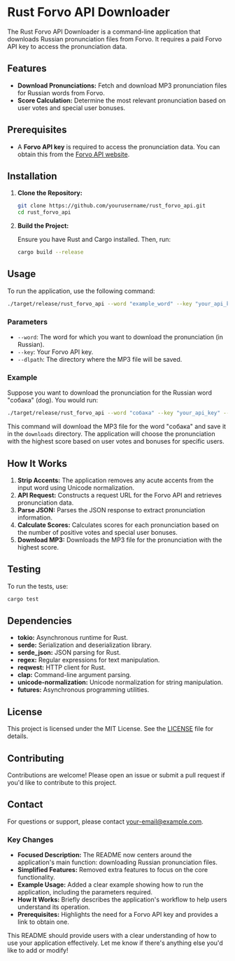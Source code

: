 # Rust Forvo API Downloader

The Rust Forvo API Downloader is a command-line application that downloads Russian pronunciation files from Forvo. It requires a paid Forvo API key to access the pronunciation data.

## Features

- **Download Pronunciations:** Fetch and download MP3 pronunciation files for Russian words from Forvo.
- **Score Calculation:** Determine the most relevant pronunciation based on user votes and special user bonuses.

## Prerequisites

- A **Forvo API key** is required to access the pronunciation data. You can obtain this from the [Forvo API website](https://api.forvo.com/).

## Installation

1. **Clone the Repository:**

   ```bash
   git clone https://github.com/yourusername/rust_forvo_api.git
   cd rust_forvo_api
   ```

2. **Build the Project:**

   Ensure you have Rust and Cargo installed. Then, run:

   ```bash
   cargo build --release
   ```

## Usage

To run the application, use the following command:

```bash
./target/release/rust_forvo_api --word "example_word" --key "your_api_key" --dlpath "downloads"
```

### Parameters

- `--word`: The word for which you want to download the pronunciation (in Russian).
- `--key`: Your Forvo API key.
- `--dlpath`: The directory where the MP3 file will be saved.

### Example

Suppose you want to download the pronunciation for the Russian word "собака" (dog). You would run:

```bash
./target/release/rust_forvo_api --word "собака" --key "your_api_key" --dlpath "downloads"
```

This command will download the MP3 file for the word "собака" and save it in the `downloads` directory. The application will choose the pronunciation with the highest score based on user votes and bonuses for specific users.

## How It Works

1. **Strip Accents:** The application removes any acute accents from the input word using Unicode normalization.
2. **API Request:** Constructs a request URL for the Forvo API and retrieves pronunciation data.
3. **Parse JSON:** Parses the JSON response to extract pronunciation information.
4. **Calculate Scores:** Calculates scores for each pronunciation based on the number of positive votes and special user bonuses.
5. **Download MP3:** Downloads the MP3 file for the pronunciation with the highest score.

## Testing

To run the tests, use:

```bash
cargo test
```

## Dependencies

- **tokio:** Asynchronous runtime for Rust.
- **serde:** Serialization and deserialization library.
- **serde_json:** JSON parsing for Rust.
- **regex:** Regular expressions for text manipulation.
- **reqwest:** HTTP client for Rust.
- **clap:** Command-line argument parsing.
- **unicode-normalization:** Unicode normalization for string manipulation.
- **futures:** Asynchronous programming utilities.

## License

This project is licensed under the MIT License. See the [LICENSE](LICENSE) file for details.

## Contributing

Contributions are welcome! Please open an issue or submit a pull request if you'd like to contribute to this project.

## Contact

For questions or support, please contact [your-email@example.com](mailto:your-email@example.com).

### Key Changes

- **Focused Description:** The README now centers around the application's main function: downloading Russian pronunciation files.
- **Simplified Features:** Removed extra features to focus on the core functionality.
- **Example Usage:** Added a clear example showing how to run the application, including the parameters required.
- **How It Works:** Briefly describes the application's workflow to help users understand its operation.
- **Prerequisites:** Highlights the need for a Forvo API key and provides a link to obtain one.

This README should provide users with a clear understanding of how to use your application effectively. Let me know if there's anything else you'd like to add or modify!
